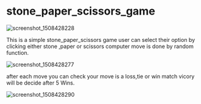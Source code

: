 # stone_paper_scissors_game

![screenshot_1508428228](https://user-images.githubusercontent.com/32610794/32132018-351199ec-bbd9-11e7-8b27-f62b84082ee7.png)

This is a simple stone_paper_scissors game user can select their option by clicking either stone ,paper or scissors 
computer move is done by random function. 

![screenshot_1508428277](https://user-images.githubusercontent.com/32610794/32132022-3a8cc22a-bbd9-11e7-9e5c-1134869876de.png)

after each move you can check your move is a loss,tie or win 
match vicory will be  decide after 5 Wins.

![screenshot_1508428290](https://user-images.githubusercontent.com/32610794/32132020-38d9b686-bbd9-11e7-8d6d-d3327f1c7f92.png)

